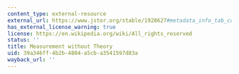 ```yaml
---
content_type: external-resource
external_url: https://www.jstor.org/stable/1928627#metadata_info_tab_contents
has_external_license_warning: true
license: https://en.wikipedia.org/wiki/All_rights_reserved
status: ''
title: Measurement without Theory
uid: 39a346ff-4b2b-4804-a5cb-a3541597d83a
wayback_url: ''
---
```

